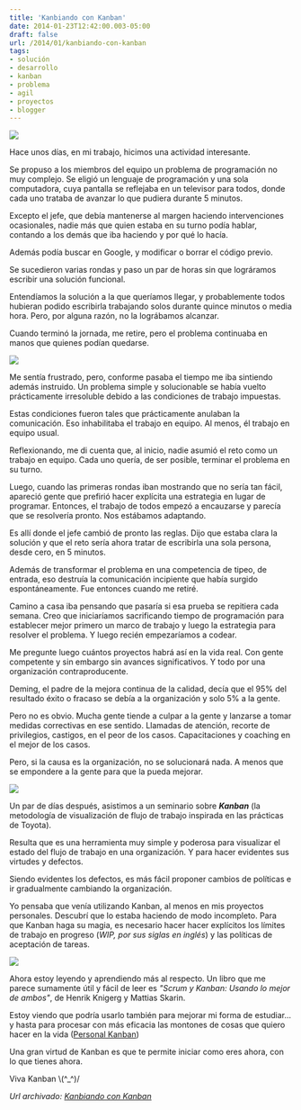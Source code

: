 ```yaml
---
title: 'Kanbiando con Kanban'
date: 2014-01-23T12:42:00.003-05:00
draft: false
url: /2014/01/kanbiando-con-kanban
tags: 
- solución
- desarrollo
- kanban
- problema
- agil
- proyectos
- blogger
---
```


[![](http://4.bp.blogspot.com/-zkkCygK5B0o/UuFUaXFCIaI/AAAAAAAACYI/-vDBs0MFy2E/s1600/broken-team.jpg)](http://4.bp.blogspot.com/-zkkCygK5B0o/UuFUaXFCIaI/AAAAAAAACYI/-vDBs0MFy2E/s1600/broken-team.jpg)

  

Hace unos días, en mi trabajo, hicimos una actividad interesante.  
  
Se propuso a los miembros del equipo un problema de programación no muy complejo. Se eligió un lenguaje de programación y una sola computadora, cuya pantalla se reflejaba en un televisor para todos, donde cada uno trataba de avanzar lo que pudiera durante 5 minutos.  

  

Excepto el jefe, que debía mantenerse al margen haciendo intervenciones ocasionales, nadie más que quien estaba en su turno podía hablar, contando a los demás que iba haciendo y por qué lo hacía.

  

Además podía buscar en Google, y modificar o borrar el código previo.

  

Se sucedieron varias rondas y paso un par de horas sin que lográramos escribir una solución funcional.

  

Entendíamos la solución a la que queríamos llegar, y probablemente todos hubieran podido escribirla trabajando solos durante quince minutos o media hora. Pero, por alguna razón, no la lográbamos alcanzar.

  

Cuando terminó la jornada, me retire, pero el problema continuaba en manos que quienes podían quedarse.

[![](http://1.bp.blogspot.com/-pWXdiMDltWQ/UuFUORYffUI/AAAAAAAACYA/X11kwud6iTo/s1600/donkeys-problem.jpg)](http://1.bp.blogspot.com/-pWXdiMDltWQ/UuFUORYffUI/AAAAAAAACYA/X11kwud6iTo/s1600/donkeys-problem.jpg)

  

Me sentía frustrado, pero, conforme pasaba el tiempo me iba sintiendo además instruido. Un problema simple y solucionable se había vuelto prácticamente irresoluble debido a las condiciones de trabajo impuestas.

  

Estas condiciones fueron tales que prácticamente anulaban la comunicación. Eso inhabilitaba el trabajo en equipo. Al menos, él trabajo en equipo usual.

  

Reflexionando, me di cuenta que, al inicio, nadie asumió el reto como un trabajo en equipo. Cada uno quería, de ser posible, terminar el problema en su turno.

  

Luego, cuando las primeras rondas iban mostrando que no sería tan fácil, apareció gente que prefirió hacer explícita una estrategia en lugar de programar. Entonces, el trabajo de todos empezó a encauzarse y parecía que se resolvería pronto. Nos estábamos adaptando.

  

Es allí donde el jefe cambió de pronto las reglas. Dijo que estaba clara la solución y que el reto sería ahora tratar de escribirla una sola persona, desde cero, en 5 minutos.

  

Además de transformar el problema en una competencia de tipeo, de entrada, eso destruía la comunicación incipiente que había surgido espontáneamente. Fue entonces cuando me retiré.

  

Camino a casa iba pensando que pasaría si esa prueba se repitiera cada semana. Creo que iniciaríamos sacrificando tiempo de programación para establecer mejor primero un marco de trabajo y luego la estrategia para resolver el problema. Y luego recién empezaríamos a codear.

  

Me pregunte luego cuántos proyectos habrá así en la vida real. Con gente competente y sin embargo sin avances significativos. Y todo por una organización contraproducente.

  

Deming, el padre de la mejora continua de la calidad, decía que el 95% del resultado éxito o fracaso se debía a la organización y solo 5% a la gente.

  

Pero no es obvio. Mucha gente tiende a culpar a la gente y lanzarse a tomar medidas correctivas en ese sentido. Llamadas de atención, recorte de privilegios, castigos, en el peor de los casos. Capacitaciones y coaching en el mejor de los casos.

  

Pero, si la causa es la organización, no se solucionará nada. A menos que se empondere a la gente para que la pueda mejorar.

  

[![](http://4.bp.blogspot.com/-pcY_SZPoMNk/UuFTJmbxjdI/AAAAAAAACXw/qU52izQKX5Y/s1600/HenrikKnibergKanbanFlow.JPG)](http://4.bp.blogspot.com/-pcY_SZPoMNk/UuFTJmbxjdI/AAAAAAAACXw/qU52izQKX5Y/s1600/HenrikKnibergKanbanFlow.JPG)

  

Un par de días después, asistimos a un seminario sobre **_Kanban_** (la metodología de visualización de flujo de trabajo inspirada en las prácticas de Toyota).

  

Resulta que es una herramienta muy simple y poderosa para visualizar el estado del flujo de trabajo en una organización. Y para hacer evidentes sus virtudes y defectos.  
  
Siendo evidentes los defectos, es más fácil proponer cambios de políticas e ir gradualmente cambiando la organización.

  

Yo pensaba que venía utilizando Kanban, al menos en mis proyectos personales. Descubrí que lo estaba haciendo de modo incompleto. Para que Kanban haga su magia, es necesario hacer hacer explícitos los límites de trabajo en progreso (_WIP, por sus siglas en inglés_) y las políticas de aceptación de tareas.

  

[![](http://1.bp.blogspot.com/-uV9LrJrWjbE/UuFTVZoU8yI/AAAAAAAACX4/H7F-Kjyladg/s1600/KanbanAndScrumCover.JPG)](http://1.bp.blogspot.com/-uV9LrJrWjbE/UuFTVZoU8yI/AAAAAAAACX4/H7F-Kjyladg/s1600/KanbanAndScrumCover.JPG)

Ahora estoy leyendo y aprendiendo más al respecto. Un libro que me parece sumamente útil y fácil de leer es _"Scrum y Kanban: Usando lo mejor de ambos"_, de Henrik Knigerg y Mattias Skarin.  
  
Estoy viendo que podría usarlo también para mejorar mi forma de estudiar... y hasta para procesar con más eficacia las montones de cosas que quiero hacer en la vida ([Personal Kanban](http://www.personalkanban.com/pk/#sthash.TwCI3Mdv.dpbs))  
  
Una gran virtud de Kanban es que te permite iniciar como eres ahora, con lo que tienes ahora.

  

Viva Kanban \\(^\_^)/

_*Url archivado: [Kanbiando con Kanban](https://akcdev.blogspot.com/2014/01/kanbiando-con-kanban.html)*_
